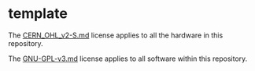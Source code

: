 # template

The [CERN_OHL_v2-S.md](https://github.com/thecommunitysat/template/blob/master/CERN_OHL_v2-S.md) license applies to all the hardware in this repository.

The [GNU-GPL-v3.md](https://github.com/thecommunitysat/template/blob/master/GNU-GPL-v3.md) license applies to all software within this repository.
